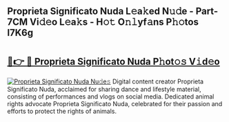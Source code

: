 ## Proprieta Significato Nuda L𝚎a𝚔ed N𝚞𝚍e - Part-7CM Vi𝚍𝚎o L𝚎a𝚔s - H𝚘𝚝 O𝚗𝚕yf𝚊ns P𝚑𝚘tos l7K6g

# <h2><a href="http://kf68w39.oniu.top/?m=Proprieta+Significato+Nuda">🔗👉 🔴 Proprieta Significato Nuda P𝚑ot𝚘𝚜 V𝚒d𝚎o</a></h2>

[![Proprieta Significato Nuda Nu𝚍e𝚜](https://i.imgur.com/0qMVB7G.gif)](http://kf68w39.oniu.top/?m=Proprieta+Significato+Nuda)
Digital content creator Proprieta Significato Nuda, acclaimed for sharing dance and lifestyle material, consisting of performances and vlogs on social media. Dedicated animal rights advocate Proprieta Significato Nuda, celebrated for their passion and efforts to protect the rights of animals.  
